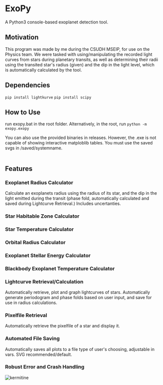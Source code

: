 # ExoPy

A Python3 console-based exoplanet detection tool.

## Motivation
This program was made by me during the CSUDH MSEIP, for use on the Physics team. We were tasked with using/manipulating the recorded light curves from stars during planetary transits, as well as determining their radii using the transited star's radius (given) and the dip in the light level, which is automatically calculated by the tool.

## Dependencies
```pip install lightkurve```
```pip install scipy```

## How to Use
run exopy.bat in the root folder. Alternatively, in the root, run ```python -m exopy.exopy```

You can also use the provided binaries in releases. However, the .exe is not capable of showing interactive matploblib tables. You must use the saved svgs in /saved/systemname.
<br/> <br/>

## Features
### Exoplanet Radius Calculator
Calculate an exoplanets radius using the radius of its star, and the dip in the light emitted during the transit (phase fold, automatically calculated and saved during Lightcurve Retrieval.) Includes uncertanties.

### Star Habitable Zone Calculator

### Star Temperature Calculator

### Orbital Radius Calculator

### Exoplanet Stellar Energy Calculator

### Blackbody Exoplanet Temperature Calculator

### Lightcurve Retrieval/Calculation
Automatically retrieve, plot and graph lightcurves of stars. Automatically generate periodogram and phase folds based on user input, and save for use in radius calculations.

### Pixelfile Retrieval
Automatically retrieve the pixelfile of a star and display it.

### Automated File Saving
Automatically saves all plots to a file type of user's choosing, adjustable in vars. SVG recommended/default.

### Robust Error and Crash Handling


![kermitine](https://github.com/kermitine/kermitine/blob/b523c5954ea8820f70eb6ff786f2dbec7ce08955/images/kermitine.png)
